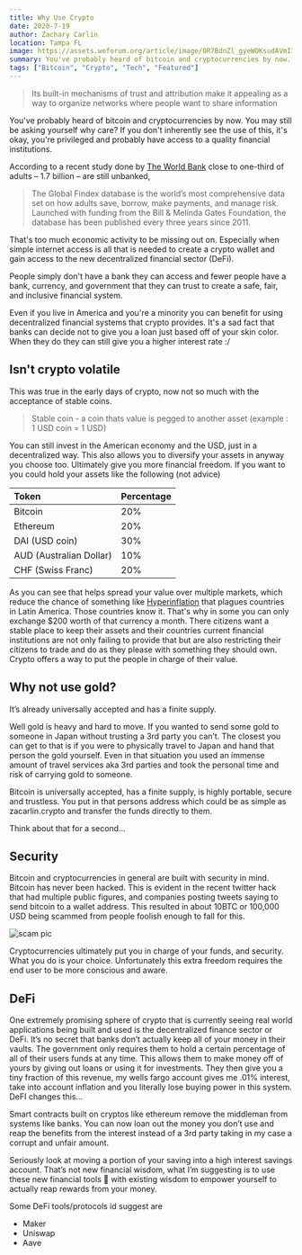 ```yaml
---
title: Why Use Crypto
date: 2020-7-19
author: Zachary Carlin
location: Tampa FL
image: https://assets.weforum.org/article/image/0R7BdnZl_gyeWOKsudAVmI7gNR673V4BIxQM6gwT-FY.png
summary: You've probably heard of bitcoin and cryptocurrencies by now. You may still be asking yourself why care?
tags: ["Bitcoin", "Crypto", "Tech", "Featured"]
---
```


> Its built-in mechanisms of trust and attribution make it appealing as a way to organize networks where people want to share information

You've probably heard of bitcoin and cryptocurrencies by now. You may still be asking yourself why care? If you don't inherently see the use of this, it's okay, you're privileged and probably have access to a quality financial institutions.

According to a recent study done by [The World Bank](https://globalfindex.worldbank.org/) close to one-third of adults – 1.7 billion – are still unbanked,

> The Global Findex database is the world’s most comprehensive data set on how adults save, borrow, make payments, and manage risk. Launched with funding from the Bill & Melinda Gates Foundation, the database has been published every three years since 2011.

That's too much economic activity to be missing out on. Especially when simple internet access is all that is needed to create a crypto wallet and gain access to the new decentralized financial sector (DeFi).

People simply don't have a bank they can access and fewer people have a bank, currency, and government that they can trust to create a safe, fair, and inclusive financial system.

Even if you live in America and you're a minority you can benefit for using decentralized financial systems that crypto provides. It's a sad fact that banks can decide not to give you a loan just based off of your skin color. When they do they can still give you a higher interest rate :/

## Isn't crypto volatile

This was true in the early days of crypto, now not so much with the acceptance of stable coins.

> Stable coin - a coin thats value is pegged to another asset (example : 1 USD coin = 1 USD)

You can still invest in the American economy and the USD, just in a decentralized way. This also allows you to diversify your assets in anyway you choose too. Ultimately give you more financial freedom. If you want to you could hold your assets like the following (not advice)

| Token                   | Percentage |
| :---------------------- | :--------- |
| Bitcoin                 | 20%        |
| Ethereum                | 20%        |
| DAI (USD coin)          | 30%        |
| AUD (Australian Dollar) | 10%        |
| CHF (Swiss Franc)       | 20%        |

As you can see that helps spread your value over multiple markets, which reduce the chance of something like [Hyperinflation](https://www.jstor.org/stable/40720405?seq=1) that plagues countries in Latin America. Those countries know it. That's why in some you can only exchange $200 worth of that currency a month. There citizens want a stable place to keep their assets and their countries current financial institutions are not only failing to provide that but are also restricting their citizens to trade and do as they please with something they should own. Crypto offers a way to put the people in charge of their value.

## Why not use gold?

It’s already universally accepted and has a finite supply.

Well gold is heavy and hard to move. If you wanted to send some gold to someone in Japan without trusting a 3rd party you can’t. The closest you can get to that is if you were to physically travel to Japan and hand that person the gold yourself. Even in that situation you used an immense amount of travel services aka 3rd parties and took the personal time and risk of carrying gold to someone.

Bitcoin is universally accepted, has a finite supply, is highly portable, secure and trustless. You put in that persons address which could be as simple as zacarlin.crypto and transfer the funds directly to them.

Think about that for a second...

## Security

Bitcoin and cryptocurrencies in general are built with security in mind. Bitcoin has never been hacked. This is evident in the recent twitter hack that had multiple public figures, and companies posting tweets saying to send bitcoin to a wallet address. This resulted in about 10BTC or 100,000 USD being scammed from people foolish enough to fall for this.

![scam pic](https://ichef.bbci.co.uk/news/410/cpsprodpb/1026/production/_113443140_bloomberg_kanye-nc.png)

Cryptocurrencies ultimately put you in charge of your funds, and security. What you do is your choice. Unfortunately this extra freedom requires the end user to be more conscious and aware.

## DeFi

One extremely promising sphere of crypto that is currently seeing real world applications being built and used is the decentralized finance sector or DeFi. It’s no secret that banks don’t actually keep all of your money in their vaults. The government only requires them to hold a certain percentage of all of their users funds at any time. This allows them to make money off of yours by giving out loans or using it for investments. They then give you a tiny fraction of this revenue, my wells fargo account gives me .01% interest, take into account inflation and you literally lose buying power in this system. DeFI changes this...

Smart contracts built on cryptos like ethereum remove the middleman from systems like banks. You can now loan out the money you don’t use and reap the benefits from the interest instead of a 3rd party taking in my case a corrupt and unfair amount.

Seriously look at moving a portion of your saving into a high interest savings account. That’s not new financial wisdom, what I’m suggesting is to use these new financial tools 🧰 with existing wisdom to empower yourself to actually reap rewards from your money.

Some DeFi tools/protocols id suggest are

- Maker
- Uniswap
- Aave
